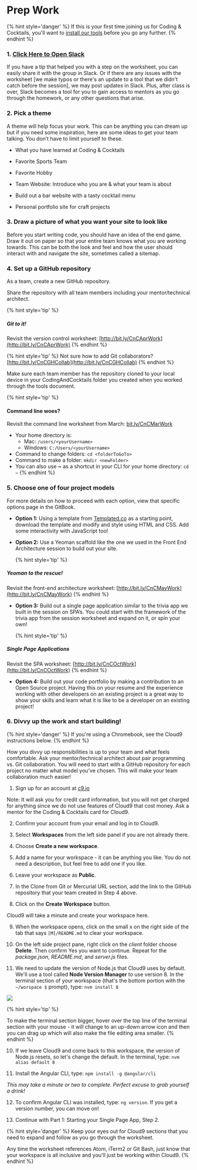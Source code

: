 # Prep Work

{% hint style='danger' %}
If this is your first time joining us for Coding & Cocktails, you'll want to [install our tools](http://bit.ly/CnCTheTools) before you go any further.
{% endhint %}

### 1. <a href="https://kcwit.slack.com/messages/C0BGBKGG6">Click Here to Open Slack</a>

If you have a tip that helped you with a step on the worksheet, you can easily share it with the group in Slack. Or if there are any issues with the worksheet [we make typos or there's an update to a tool that we didn't catch before the session], we may post updates in Slack. Plus, after class is over, Slack becomes a tool for you to gain access to mentors as you go through the homework, or any other questions that arise.

### 2. Pick a theme

A theme will help focus your work. This can be anything you can dream up but if you need some inspiration, here are some ideas to get your team talking. You don’t have to limit yourself to these.

* What you have learned at Coding & Cocktails

* Favorite Sports Team

* Favorite Hobby

* Team Website: Introduce who you are & what your team is about

* Build out a bar website with a tasty cocktail menu

* Personal portfolio site for craft projects

### 3. Draw a picture of what you want your site to look like

Before you start writing code, you should have an idea of the end game. Draw it out on paper so that your entire team knows what you are working towards. This can be both the look and feel and how the user should interact with and navigate the site, sometimes called a sitemap.

### 4. Set up a GitHub repository

As a team, create a new GitHub repository.

Share the repository with all team members including your mentor/technical architect.

{% hint style='tip' %}
##### Git to it!
Revisit the version control worksheet: [http://bit.ly/CnCAprWork](http://bit.ly/CnCAprWork)
{% endhint %}

{% hint style='tip' %}
Not sure how to add Git collaborators? [http://bit.ly/CnCGHCollab](http://bit.ly/CnCGHCollab)
{% endhint %}

Make sure each team member has the repository cloned to your local device in your CodingAndCocktails folder you created when you worked through the tools document.

{% hint style='tip' %}
#### Command line woes?
Revisit the command line worksheet from March:
[bit.ly/CnCMarWork](http://bit.ly/CnCMarWork)
  - Your home directory is:
    - Mac: `/users/<yourUsername>`
    - Windows: `C:/Users/<yourUsername>`
  - Command to change folders: `cd <folderToGoTo>`
  - Command to make a folder: `mkdir <newFolder>`
  - You can also use **~** as a shortcut in your CLI for your home directory: ``cd ~``
{% endhint %}

### 5. Choose one of four project models

For more details on how to proceed with each option, view that specific options page in the GitBook.

* **Option 1:** Using a template from [Templated.co](https://templated.co/) as a starting point, download the template and modify and style using HTML and CSS. Add some interactivity with JavaScript too!

* **Option 2:** Use a Yeoman scaffold like the one we used in the Front End Architecture session to build out your site.

  {% hint style='tip' %}
##### Yeoman to the rescue!
Revisit the front-end architecture worksheet: [http://bit.ly/CnCMayWork](http://bit.ly/CnCMayWork)
  {% endhint %}

* **Option 3:** Build out a single page application similar to the trivia app we built in the session on SPA’s. You could start with the framework of the trivia app from the session worksheet and expand on it, or spin your own!

  {% hint style='tip' %}
##### Single Page Applications
Revisit the SPA worksheet: [http://bit.ly/CnCOctWork](http://bit.ly/CnCOctWork)
  {% endhint %}
  
* **Option 4:** Build out your code portfolio by making a contribution to an Open Source project.  Having this on your resume and the experience working with other developers on an existing project is a great way to show your skills and learn what it is like to be a developer on an existing project!

### 6. Divvy up the work and start building!

{% hint style='danger' %}
If you're using a Chromebook, see the Cloud9 instructions below.
{% endhint %}

How you divvy up responsibilities is up to your team and what feels comfortable. Ask your mentor/technical architect about pair programming vs. Git collaboration. You will need to start with a GitHub repository for each project no matter what model you’ve chosen. This will make your team collaboration much easier!

<!--sec data-title="Chromebooks Only: Cloud9 Instructions" data-id="section0" data-show=true data-collapse=true ces id="chromebook"-->

1. Sign up for an account at [c9.io](https://c9.io)

  Note: It will ask you for credit card information, but you will not get charged for anything since we do not use features of Cloud9 that cost money. Ask a mentor for the Coding & Cocktails card for Cloud9.

2. Confirm your account from your email and log in to Cloud9.

3. Select **Workspaces** from the left side panel if you are not already there.

4. Choose **Create a new workspace**.

5. Add a name for your workspace - it can be anything you like. You do not need a description, but feel free to add one if you like.

6. Leave your workspace as **Public**.
8. In the Clone from Git or Mercurial URL section, add the link to the GitHub repository that your team created in Step 4 above.


8. Click on the **Create Workspace** button.

  Cloud9 will take a minute and create your workspace here.

9. When the workspace opens, click on the small x on the right side of the tab that says `[M]/README.md` to clear your workspace.

10. On the left side project pane, right click on the _client_ folder choose **Delete**.  Then confirm Yes you want to continue. Repeat for the _package.json_, _README.md_, and _server.js_ files.  

9. We need to update the version of Node.js that Cloud9 uses by default. We'll use a tool called **Node Version Manager** to use version 8. In the terminal section of your workspace (that's the bottom portion with the `~/worspace $` prompt), type: `nvm install 8`

  ![](assets/images/c9_terminal.png)

 {% hint style='tip' %}

 To make the terminal section bigger, hover over the top line of the terminal section with your mouse - it will change to an up-down arrow icon and then you can drag up which will also make the file editing area smaller.
 {% endhint %}

10. If we leave Cloud9 and come back to this workspace, the version of Node.js resets, so let's change the default. In the terminal, type: `nvm alias default 8`

11. Install the Angular CLI, type: `npm install -g @angular/cli`

 *This may take a minute or two to complete. Perfect excuse to grab yourself a drink!*

12.  To confirm Angular CLI was installed, type: `ng version`. If you get a version number, you can move on!

13. Continue with Part 1: Starting your Single Page App, Step 2.

 {% hint style='danger' %}
Keep your eyes out for Cloud9 sections that you need to expand and follow as you go through the worksheet. 

Any time the worksheet references Atom, iTerm2 or Git Bash, just know that your workspace is all inclusive and you'll just be working within Cloud9.
 {% endhint %}

<!--endsec-->


